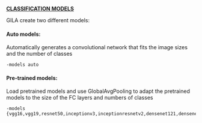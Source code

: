 <span style="text-decoration:underline;">**CLASSIFICATION MODELS**<span>

GILA create two different models:

#### Auto models:

Automatically generates a convolutional network that fits the image sizes and the number of classes

~~~shell
-models auto
~~~

#### Pre-trained models:

Load pretrained models and use GlobalAvgPooling to adapt the pretrained models to the size of the FC layers and numbers of classes

~~~shell
-models {vgg16,vgg19,resnet50,inceptionv3,inceptionresnetv2,densenet121,densenet169,densenet201,mobilenet,mobilenetv2}
~~~
